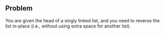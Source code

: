 ## Problem

You are given the head of a singly linked list, and you need to reverse the list in-place (i.e., without using extra space for another list).
